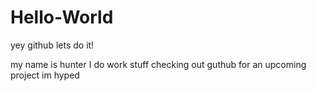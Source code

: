 # Hello-World
yey github lets do it!

my name is hunter I do work stuff 
checking out guthub for an upcoming project
im hyped
